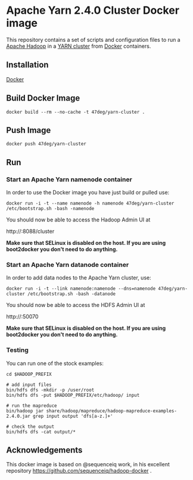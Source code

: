 # Apache Yarn 2.4.0 Cluster Docker image

This repository contains a set of scripts and configuration files to run a [Apache Hadoop](https://hadoop.apache.org/) in a [YARN cluster](http://hadoop.apache.org/docs/current/hadoop-yarn/hadoop-yarn-site/YARN.html) from [Docker](https://www.docker.io/) containers.

## Installation

[Docker](https://www.docker.com/)

## Build Docker Image

    docker build --rm --no-cache -t 47deg/yarn-cluster .

## Push Image

    docker push 47deg/yarn-cluster

## Run

### Start an Apache Yarn namenode container

In order to use the Docker image you have just build or pulled use:

```
docker run -i -t --name namenode -h namenode 47deg/yarn-cluster /etc/bootstrap.sh -bash -namenode
```

You should now be able to access the Hadoop Admin UI at

http://<host>:8088/cluster

**Make sure that SELinux is disabled on the host. If you are using boot2docker you don't need to do anything.**

### Start an Apache Yarn datanode container

In order to add data nodes to the Apache Yarn cluster, use:

```
docker run -i -t --link namenode:namenode --dns=namenode 47deg/yarn-cluster /etc/bootstrap.sh -bash -datanode
```

You should now be able to access the HDFS Admin UI at

http://<host>:50070

**Make sure that SELinux is disabled on the host. If you are using boot2docker you don't need to do anything.**

### Testing

You can run one of the stock examples:

```
cd $HADOOP_PREFIX

# add input files
bin/hdfs dfs -mkdir -p /user/root
bin/hdfs dfs -put $HADOOP_PREFIX/etc/hadoop/ input

# run the mapreduce
bin/hadoop jar share/hadoop/mapreduce/hadoop-mapreduce-examples-2.4.0.jar grep input output 'dfs[a-z.]+'

# check the output
bin/hdfs dfs -cat output/*
```

## Acknowledgements

This docker image is based on @sequenceiq work, in his excellent repository https://github.com/sequenceiq/hadoop-docker .